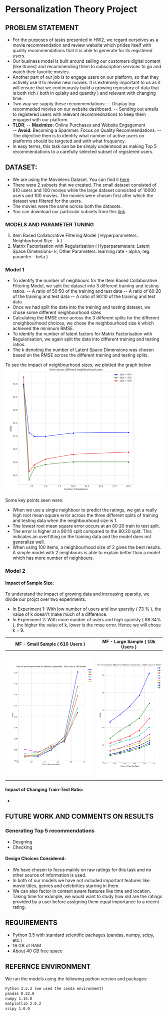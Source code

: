 # Personalization Theory Project

## PROBLEM STATEMENT
- For the purposes of tasks presented in HW2, we regard ourselves as a movie recommendation and review website which prides itself with quality recommendations that it is able to generate for its registered users. 
- Our business model is built around selling our customers digital content (like Itunes) and recommending them to subscription services to go and watch their favorite movies. 
- Another part of our job is to engage users on our platform, so that they actively use it to review new movies. It is extremely important to us as it will ensure that we continuously build a growing repository of data that is both rich ( both in qulaity and quantity ) and relevant with changing time.
- Two way we supply these recommendations:
-- Display top recommeded movies on our website dashboard.
-- Sending out emails to registered users with relevant recommednations to keep them engaged with our platform.
- **TLDR**; 
-- **Maximize:** Online Purchases and Website Engagement  
-- **Avoid:** Becoming a Spammer. Focus on Quality Recommendations. 
-- The objective then is to identify what number of active users on platforms should be targeted and with what frequency.
- In easy terms, this task can be be simply understood as making Top 5 recommendations to a carefully selected subset of registered users.

## DATASET:
- We are using the Movielens Dataset. You can find it [here](https://grouplens.org/datasets/movielens/20m/). 
- There were 2 subsets that we created. The small dataset consisted of 610 users and 100 movies while the large dataset consisited of 10000 users and 100 movies. The movies were chosen first after which the dataset was filtered for the users. 
- The movies were the same across both the datasets. 
- You can download our particular subsets from this [link](https://www.dropbox.com/s/bv8cgvze1h1qhmw/E4571_HW2_Dataset.zip?dl=0).

### MODELS AND PARAMETER TUNING
1. Item Based Collaborative Filtering Model 
  ( Hyperparameters: Neighborhood Size - k )
2. Matrix Factorisation with Regularisation
  ( Hyperparameters: Latent Space Dimensions- k; Other Parameters: learning rate - alpha; reg. paramter - beta ) 

### Model 1
- To identify the number of neighbours for the Item Based Collaborative Filtering Model, we split the dataset into 3 different training and testing ratios. 
-- A ratio of 50:50 of the training and test data
-- A ratio of 80:20 of the training and test data
-- A ratio of 90:10 of the training and test data
- Once we had split the data into the training and testing dataset, we chose some different neighbourhood sizes 
- Calculating the RMSE error across the 3 different splits for the different cneighbourhood choices, we chose the neighbourhood size k which achieved the minimum RMSE. 
- To identify the number of latent factors for Matrix Factorisation with Regularisation, we again split the data into different training and testing ratios.
- The k denoting the number of Latent Space Dimensions was chosen based on the RMSE across the different training and testing splits.

To see the impact of neighbourhood sizes, we plotted the graph below
![item](img/Item-based.png) 

Some key points seen were: 
- When we use a single neighbour to predict the ratings, we get a really high root mean square error across the three different splits of training and testing data when the neighbourhood size is 1.
- The lowest root mean square error occurs at an 80:20 train to test split.
- The error is higher at a 90:10 split compared to the 80:20 split. This indicates an overfitting on the training data and the model does not generalize well.
- When using 100 items, a neighbourhood size of 2 gives the best results. A simple model with 2 neighbours is able to explain better than a model which has more number of neighbours.

### Model 2
#### Impact of Sample Size: 
To understand the impact of growing data and increasing sparsity, we divide our projct over two experiments.
- In Experiment 1: With low number of users and low sparsity ( 73 % ), the value of k doesn't make much of a difference.
- In Experiment 2: With more number of users and high sparisty ( 98.34% ), the higher the value of k, lower is the rmse error. Hence we will chose k = 9.

| MF - Small Sample ( 610 Users )  |  MF - Large Sample ( 10k Users )|
|----------------------------------|---------------------------------|
|![mf-small](img/MF-small.png)     |![mf-large](img/MF-large.png)    |

#### Impact of Changing Train-Test Ratio: 
- 


## FUTURE WORK AND COMMENTS ON RESULTS

### Generating Top 5 recommendations
- Desgning
- Checking

#### Design Choices Considered:
- We have chosen to focus mainly on raw ratings for this task and no other source of information is used.
- In both of our models we have not included important features like movie titles, genres and celebrities starring in them. 
- We can also factor in context aware features like time and location. Taking time for example, we would want to study how old are the ratings provided by a user before assigning them equal importance to a recent rating.

## REQUIREMENTS
* Python 3.5 with standard scientific packages (pandas, numpy, scipy, etc.)
* 16 GB of RAM
* About 40 GB free space

## REFERNCE ENVIRONMENT
We ran the models using the following python version and packages:
```
Python 3.5.2 (we used the conda environment)
pandas 0.22.0
numpy 1.14.0
matplotlib 2.0.2
scipy 1.0.0
```
